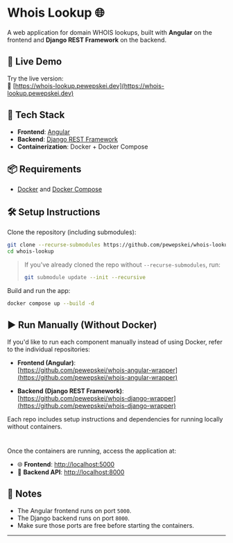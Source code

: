 # Whois Lookup 🌐

A web application for domain WHOIS lookups, built with **Angular** on the frontend and **Django REST Framework** on the backend.

## 🚀 Live Demo

Try the live version:  
🔗 [https://whois-lookup.pewepskei.dev](https://whois-lookup.pewepskei.dev)

## 🧱 Tech Stack

- **Frontend**: [Angular](https://github.com/pewepskei/whois-angular-wrapper)
- **Backend**: [Django REST Framework](https://github.com/pewepskei/whois-django-wrapper)  
- **Containerization**: Docker + Docker Compose

## 📦 Requirements

- [Docker](https://www.docker.com/) and [Docker Compose](https://docs.docker.com/compose/)

## 🛠️ Setup Instructions

Clone the repository (including submodules):

```bash
git clone --recurse-submodules https://github.com/pewepskei/whois-lookup.git
cd whois-lookup
```

> If you've already cloned the repo without `--recurse-submodules`, run:
> ```bash
> git submodule update --init --recursive
> ```

Build and run the app:

```bash
docker compose up --build -d
```

## ▶️ Run Manually (Without Docker)

If you'd like to run each component manually instead of using Docker, refer to the individual repositories:

- **Frontend (Angular)**:  
  [https://github.com/pewepskei/whois-angular-wrapper](https://github.com/pewepskei/whois-angular-wrapper)

- **Backend (Django REST Framework)**:  
  [https://github.com/pewepskei/whois-django-wrapper](https://github.com/pewepskei/whois-django-wrapper)

Each repo includes setup instructions and dependencies for running locally without containers.

#

Once the containers are running, access the application at:

- 🌐 **Frontend**: [http://localhost:5000](http://localhost:5000)
- 🔌 **Backend API**: [http://localhost:8000](http://localhost:8000)

## 📝 Notes

- The Angular frontend runs on port `5000`.
- The Django backend runs on port `8000`.
- Make sure those ports are free before starting the containers.

---


